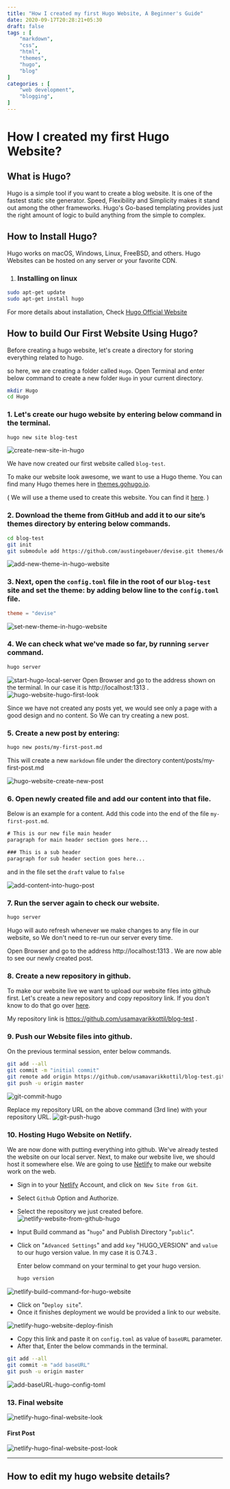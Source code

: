 ```yaml
---
title: "How I created my first Hugo Website, A Beginner's Guide"
date: 2020-09-17T20:28:21+05:30
draft: false
tags : [
    "markdown",
    "css",
    "html",
    "themes",
    "hugo",
    "blog"
]
categories : [
    "web development",
    "blogging",
]
---
```


# How I created my first Hugo Website?

## What is Hugo?
Hugo is a simple tool if you want to create a blog website. It is one of the fastest static site generator. Speed, Flexibility and Simplicity makes it stand out among the other frameworks. Hugo's Go-based templating provides just the right amount of logic to build anything from the simple to complex.

## How to Install Hugo?
Hugo works on macOS, Windows, Linux, FreeBSD, and others.
Hugo Websites can be hosted on any server or your favorite CDN.

1. ### Installing on linux
```bash
sudo apt-get update
sudo apt-get install hugo
```
For more details about installation, Check [Hugo Official Website](https://gohugo.io/getting-started/installing/)

## How to build Our First Website Using Hugo?

Before creating a hugo website, let's create a directory for storing everything related to hugo.

so here, we are creating a folder called `Hugo`. Open Terminal and enter below command to create a new folder `Hugo` in your current directory. 

```bash
mkdir Hugo
cd Hugo
```
### 1. Let's create our hugo website by entering below command in the terminal.

```bash
hugo new site blog-test
```
![create-new-site-in-hugo](/images/how-i-created-my-hugo-website/1-mkdir-new-site.png)

We have now created our first website called `blog-test`. 

To make our website look awesome, we want to use a Hugo theme. You can find many Hugo themes here in [themes.gohugo.io](https://themes.gohugo.io/). 

( We will use a theme used to create this website. You can find it [here](https://themes.gohugo.io/devise). )

### 2. Download the theme from GitHub and add it to our site’s themes directory by entering below commands.
```bash
cd blog-test
git init
git submodule add https://github.com/austingebauer/devise.git themes/devise
```

![add-new-theme-in-hugo-website](/images/how-i-created-my-hugo-website/2-git-init-git-submodule-add.png)

### 3. Next, open the `config.toml` file in the root of our `blog-test` site and set the theme: by adding below line to the `config.toml` file.

```toml
theme = "devise"
```
![set-new-theme-in-hugo-website](/images/how-i-created-my-hugo-website/3-theme=devise.png)

### 4. We can check what we've made so far, by running `server` command.
```bash
hugo server
```
![start-hugo-local-server](/images/how-i-created-my-hugo-website/4-hugo-server.png)
Open Browser and go to the address shown on the terminal. In our case it is http://localhost:1313 .
![hugo-website-hugo-first-look](/images/how-i-created-my-hugo-website/5-website-first-look.png)

Since we have not created any posts yet, we would see only a page with a good design and no content. So We can try creating a new post.

### 5. Create a new post by entering:

```bash
hugo new posts/my-first-post.md
```
This will create a new `markdown` file under the directory content/posts/my-first-post.md

![hugo-website-create-new-post](/images/how-i-created-my-hugo-website/6-create-new-post---draft-value-false.png)


### 6. Open newly created file and add our content into that file.
        
Below is an example for a content. Add this code into the end of the file `my-first-post.md`.
```html
# This is our new file main header
paragraph for main header section goes here...

### This is a sub header
paragraph for sub header section goes here...
```
and in the file set the `draft` value to `false`  

![add-content-into-hugo-post](/images/how-i-created-my-hugo-website/7-first-post.png)

### 7. Run the server again to check our website.
```bash
hugo server
```
Hugo will auto refresh whenever we make changes to any file in our website, so We don't need to re-run our server every time.

Open Browser and go to the address http://localhost:1313 .
We are now able to see our newly created post.

### 8. Create a new repository in github.

To make our website live we want to upload our website files into github first. Let's create a new repository and copy repository link.
If you don't know to do that go over [here](https://google.com/search?q=create%20a%20new%20github%20repository).

My repository link is https://github.com/usamavarikkottil/blog-test .

### 9. Push our Website files into github.

On the previous terminal session, enter below commands.
```bash
git add --all
git commit -m "initial commit"
git remote add origin https://github.com/usamavarikkottil/blog-test.git
git push -u origin master
```
![git-commit-hugo](/images/how-i-created-my-hugo-website/8-git-commit--add-origin.png)

Replace my repository URL on the above command (3rd line) with your repository URL.
![git-push-hugo](/images/how-i-created-my-hugo-website/9-git-push.png)
### 10. Hosting Hugo Website on Netlify.

We are now done with putting everything into github. We've already tested the website on our local server. Next, to make our website live, we should host it somewhere else. We are going to use [Netlify](https://app.netlify.com/) to make our website work on the web.

   * Sign in to your [Netlify](https://app.netlify.com/) Account, and click on` New Site from Git`.
   * Select `Github` Option and Authorize.
   * Select the repository we just created before.
   ![netlify-website-from-github-hugo](/images/how-i-created-my-hugo-website/10-netlify-select-repo.png)
   * Input Build command as "`hugo`" and Publish Directory "`public`".
   * Click on "` Advanced Settings `" and add `key` "HUGO_VERSION" and `value` to our hugo version value. In my case it is 0.74.3 . 

        Enter below command on your terminal to get your hugo version.
        ```bash
        hugo version 
        ```

![netlify-build-command-for-hugo-website](/images/how-i-created-my-hugo-website/11-add-env-variable-and-deploy.png)
   * Click on "`Deploy site`".
   * Once it finishes deployment we would be provided a link to our website.
   

![netlify-hugo-website-deploy-finish](/images/how-i-created-my-hugo-website/12-finish-deploy.png)
   * Copy this link and paste it on `config.toml` as value of `baseURL` parameter.
   * After that, Enter the below commands in the terminal.

```bash
git add --all
git commit -m "add baseURL"
git push -u origin master
```

![add-baseURL-hugo-config-toml](/images//how-i-created-my-hugo-website/14-add-base-url-git-push.png)

### 13. Final website
![netlify-hugo-final-website-look](/images/how-i-created-my-hugo-website/13-final-website.png)

#### First Post

![netlify-hugo-final-website-post-look](/images/how-i-created-my-hugo-website/15-final-website-post-1.png)

---

## How to edit my hugo website details?
